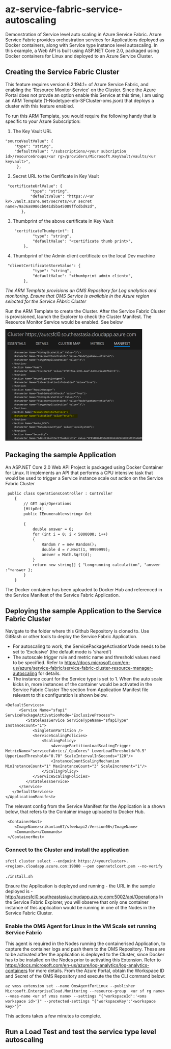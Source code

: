 # az-service-fabric-service-autoscaling
Demonstration of Service level auto scaling in Azure Service Fabric.
Azure Service Fabric provides orchestration services for Applications deployed as Docker containers, along with Service type instance level autoscaling. In this example, a Web API is built using ASP.NET Core 2.0, packaged using Docker containers for Linux and deployed to an Azure Service Cluster. 
## Creating the Service Fabric Cluster
This feature requires version 6.2.194.1+ of Azure Service Fabric, and enabling the 'Resource Monitor Service' on the Cluster. Since the Azure Portal does not provde an option enable this Service at this time, I am using an ARM Template (1-Nodetype-elb-SFCluster-oms.json) that deploys a cluster with this feature enabled. 

To run this ARM Template, you would require the following handy that is specific to your Azure Subscription:
1. The Key Vault URL
````
"sourceVaultValue": {
    "type": "string",
    "defaultValue": "/subscriptions/<your subcription id>/resourceGroups/<ur rg>/providers/Microsoft.KeyVault/vaults/<ur keyvault>",
     },
 ````
 2. Secret URL to the Certificate in Key Vault
 ````
  "certificateUrlValue": {
            "type": "string",
            "defaultValue": "https://<ur kv>.vault.azure.net/secrets/<ur secret name>/9a36a8986cb041d5ba45089ffcdbd92d",
        },
  ````
3. Thumbprint of the above certificate in Key Vault
````
    "certificateThumbprint": {
            "type": "string",
            "defaultValue": "<certificate thumb print>",
        },
````
4. Thumbprint of the Admin client certificate on the local Dev machine
````
 "clientCertificateStoreValue": {
            "type": "string",
            "defaultValue": "<thumbprint admin client>",
        },
````
*The ARM Template provisions an OMS Repository for Log analytics and monitoring. Ensure that OMS Service is available in the Azure region selected for the Service FAbric Cluster*

Run the ARM Template to create the Cluster. After the Service Fabric Cluster is provisioned, launch the Explorer to check the Cluster Manifest. The Resource Monitor Service would be enabled. See below

<img src="./images/ResourceMonitorConfig.PNG" alt="drawing" height="350px"/>

## Packaging the sample Application ##
An ASP.NET Core 2.0 Web API Project is packaged using Docker Container for Linux. It implements an API that performs a CPU intensive task that would be used to trigger a Service instance scale out action on the Service Fabric Cluster
````
 public class OperationsController : Controller
    {
        // GET api/Operations
        [HttpGet]
        public IEnumerable<string> Get
        
        {
            double answer = 0;
            for (int i = 0; i < 5000000; i++)
            {
                Random r = new Random();
                double d = r.Next(1, 9999999);
                answer = Math.Sqrt(d);
            }
            return new string[] { "Longrunning calculation", "answer :"+answer };
        }
    }
````
The Docker container has been uploaded to Docker Hub and referenced in the Service Manifest of the Service Fabric Application.

## Deploying the sample Application  to the Service Fabric Cluster ##
Navigate to the folder where this Github Repository is cloned to. Use GitBash or other tools to deploy the Service Fabric Application. 
- For autoscaling to work, the ServicePackageActivationMode needs to be set to 'Exclusive' (the default mode is 'shared')
- The autoscale trigger rule and metric name and threshold values need to be specified. Refer to https://docs.microsoft.com/en-us/azure/service-fabric/service-fabric-cluster-resource-manager-autoscaling for details.
- The instance count for the Service type is set to 1. When the auto scale kicks in, more instances of the container would be activated in the Service Fabric Cluster
The section from Application Manifest file relevant to this configuration is shown below.
````
<DefaultServices>
      <Service Name="sfapi" ServicePackageActivationMode="ExclusiveProcess">
         <StatelessService ServiceTypeName="sfapiType" InstanceCount="1">
            <SingletonPartition />
            <ServiceScalingPolicies>
                <ScalingPolicy>
                    <AveragePartitionLoadScalingTrigger MetricName="servicefabric:/_CpuCores" LowerLoadThreshold="0.5" UpperLoadThreshold="0.70" ScaleIntervalInSeconds="120"/>
                    <InstanceCountScalingMechanism MinInstanceCount="1" MaxInstanceCount="3" ScaleIncrement="1"/>
                </ScalingPolicy>
            </ServiceScalingPolicies>
         </StatelessService>
      </Service>
   </DefaultServices>
</ApplicationManifest>
````

The relevant config from the Service Manifest for the Application is a shown below, that refers to the Container image uploaded to Docker Hub.
````
 <ContainerHost>
    <ImageName>srikantan67/sfwebapi2:Version06</ImageName>
    <Commands></Commands>
 </ContainerHost>
````
### Connect to the Cluster and install the application ###
````
sfctl cluster select --endpoint https://<yourcluster>.<region>.cloudapp.azure.com:19080 --pem opennetclcert.pem --no-verify

./install.sh
````
Ensure the Application is deployed and running - the URL in the sample deployed is -  http://auscsfcl0.southeastasia.cloudapp.azure.com:5002/api/Operations 
In the Service Fabric Explorer, you will observe that only one container instance of this application would be running in one of the Nodes in the Service Fabric Cluster.
### Enable the OMS Agent for Linux in the VM Scale set running Service Fabric ###
This agent is required in the Nodes running the containerised Application, to capture the container logs and push them to the OMS Repository. These are to be activated after the application is deployed to the Cluster, since Docker has to be installed on the Nodes prior to activating this Extension. Refer to https://docs.microsoft.com/en-us/azure/log-analytics/log-analytics-containers for more details.
From the Azure Portal, obtain the Workspace ID and Secret of the OMS Repository and execute the the CLI command below:

````
az vmss extension set --name OmsAgentForLinux --publisher Microsoft.EnterpriseCloud.Monitoring --resource-group  <ur sf rg name> --vmss-name <ur sf vmss name> --settings "{'workspaceId':'<oms workspace id>'}" --protected-settings "{'workspaceKey':'<workspace key>'}"
````
This actions takes a few minutes to complete.

## Run a Load Test and test the service type level autoscaling ##
